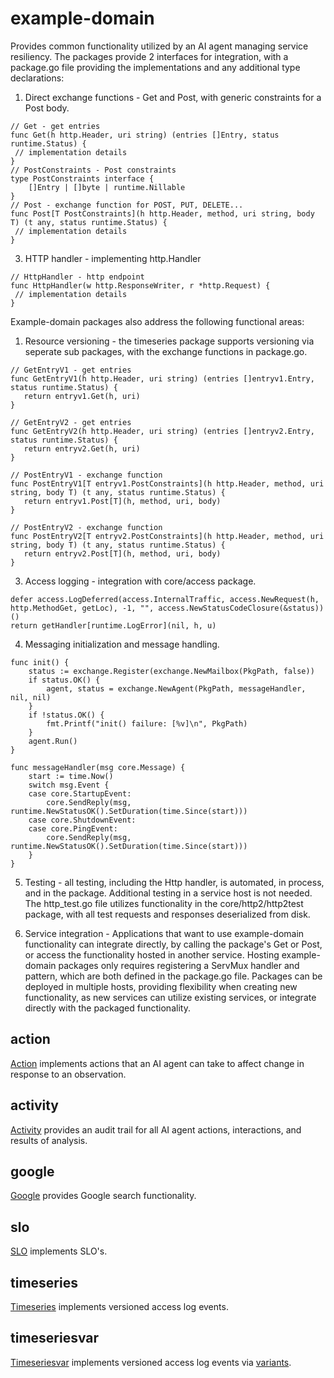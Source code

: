 # example-domain

Provides common functionality utilized by an AI agent managing service resiliency. The packages provide 2 interfaces for integration, with a package.go file providing the implementations and any additional type declarations:

  1. Direct exchange functions - Get and Post, with generic constraints for a Post body.
~~~
// Get - get entries
func Get(h http.Header, uri string) (entries []Entry, status runtime.Status) {
 // implementation details
}
// PostConstraints - Post constraints
type PostConstraints interface {
	[]Entry | []byte | runtime.Nillable
}
// Post - exchange function for POST, PUT, DELETE...
func Post[T PostConstraints](h http.Header, method, uri string, body T) (t any, status runtime.Status) {
 // implementation details
}
~~~

  3. HTTP handler - implementing http.Handler
~~~
// HttpHandler - http endpoint
func HttpHandler(w http.ResponseWriter, r *http.Request) {
 // implementation details
}
~~~
   

Example-domain packages also address the following functional areas:
1. Resource versioning - the timeseries package supports versioning via seperate sub packages, with the exchange functions in package.go.
 ~~~
// GetEntryV1 - get entries
func GetEntryV1(h http.Header, uri string) (entries []entryv1.Entry, status runtime.Status) {
	return entryv1.Get(h, uri)
}

// GetEntryV2 - get entries
func GetEntryV2(h http.Header, uri string) (entries []entryv2.Entry, status runtime.Status) {
	return entryv2.Get(h, uri)
}

// PostEntryV1 - exchange function
func PostEntryV1[T entryv1.PostConstraints](h http.Header, method, uri string, body T) (t any, status runtime.Status) {
	return entryv1.Post[T](h, method, uri, body)
}

// PostEntryV2 - exchange function
func PostEntryV2[T entryv2.PostConstraints](h http.Header, method, uri string, body T) (t any, status runtime.Status) {
	return entryv2.Post[T](h, method, uri, body)
}
~~~  
3. Access logging - integration with core/access package.
~~~
defer access.LogDeferred(access.InternalTraffic, access.NewRequest(h, http.MethodGet, getLoc), -1, "", access.NewStatusCodeClosure(&status))()
return getHandler[runtime.LogError](nil, h, u)
~~~
4. Messaging initialization and message handling.
~~~
func init() {
	status := exchange.Register(exchange.NewMailbox(PkgPath, false))
	if status.OK() {
		agent, status = exchange.NewAgent(PkgPath, messageHandler, nil, nil)
	}
	if !status.OK() {
		fmt.Printf("init() failure: [%v]\n", PkgPath)
	}
	agent.Run()
}

func messageHandler(msg core.Message) {
	start := time.Now()
	switch msg.Event {
	case core.StartupEvent:
		core.SendReply(msg, runtime.NewStatusOK().SetDuration(time.Since(start)))
	case core.ShutdownEvent:
	case core.PingEvent:
		core.SendReply(msg, runtime.NewStatusOK().SetDuration(time.Since(start)))
	}
}
~~~
5. Testing - all testing, including the Http handler, is automated, in process, and in the package. Additional testing in a service host is not needed. The http_test.go file utilizes functionality in the core/http2/http2test package, with all test requests and responses deserialized from disk.

6. Service integration - Applications that want to use example-domain functionality can integrate directly, by calling the package's Get or Post, or access the functionality hosted in another service. Hosting example-domain packages only requires registering a ServMux handler and pattern, which are both defined in the package.go file. Packages can be deployed in multiple hosts, providing flexibility when creating new functionality, as new services can utilize existing services, or integrate directly with the packaged functionality. 

## action
[Action][actionpkg] implements actions that an AI agent can take to affect change in response to an observation. 

## activity
[Activity][activitypkg] provides an audit trail for all AI agent actions, interactions, and results of analysis. 

## google
[Google][googlepkg] provides Google search functionality. 

## slo
[SLO][slopkg] implements SLO's. 

## timeseries
[Timeseries][timeseriespkg] implements versioned access log events. 

## timeseriesvar
[Timeseriesvar][timeseriesvarpkg] implements versioned access log events via [variants][rfc2626]. 



[actionpkg]: <https://pkg.go.dev/github.com/advanced-go/example-domain/action>
[activitypkg]: <https://pkg.go.dev/github.com/advanced-go/example-domain/activity>
[googlepkg]: <https://pkg.go.dev/github.com/advanced-go/example-domain/google>
[slopkg]: <https://pkg.go.dev/github.com/advanced-go/example-domain/slo>
[timeseriespkg]: <https://pkg.go.dev/github.com/advanced-go/example-domain/timeseries>
[timeseriesvarpkg]: <https://pkg.go.dev/github.com/advanced-go/example-domain/timeseriesvar>
[rfc2626]: <https://datatracker.ietf.org/doc/html/rfc2616>



